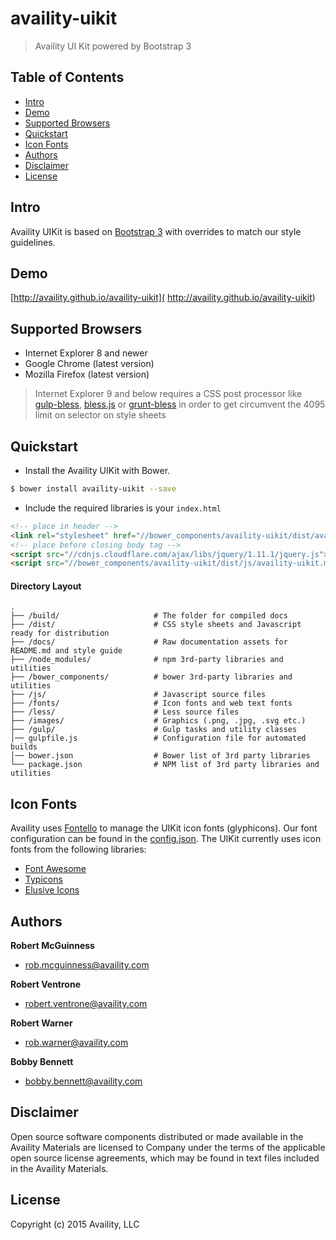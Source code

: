# availity-uikit

> Availity UI Kit powered by Bootstrap 3

## Table of Contents
* [Intro](#intro)
* [Demo](#demo)
* [Supported Browsers](#supported-browsers)
* [Quickstart](#quickstart)
* [Icon Fonts](#icon-fonts)
* [Authors](#authors)
* [Disclaimer](#disclaimer)
* [License](#license)


## Intro
Availity UIKit is based on [Bootstrap 3](http://getbootstrap.com/) with overrides to match our style guidelines.


## Demo
[http://availity.github.io/availity-uikit]( http://availity.github.io/availity-uikit)


## Supported Browsers
* Internet Explorer 8 and newer
* Google Chrome (latest version)
* Mozilla Firefox (latest version)

> Internet Explorer 9 and below requires a CSS post processor like [gulp-bless](https://github.com/BlessCSS/gulp-bless), [bless.js](https://github.com/BlessCSS/bless) or [grunt-bless](https://github.com/BlessCSS/grunt-bless) in order to get circumvent the 4095 limit on selector on style sheets




## Quickstart
+ Install the Availity UIKit with Bower.

>
```bash
$ bower install availity-uikit --save
```

+ Include the required libraries is your `index.html`

>
```html
<!-- place in header -->
<link rel="stylesheet" href="//bower_components/availity-uikit/dist/availity-uikit.min.css"/>
<!-- place before closing body tag -->
<script src="//cdnjs.cloudflare.com/ajax/libs/jquery/1.11.1/jquery.js"></script>
<script src="//bower_components/availity-uikit/dist/js/availity-uikit.min.js"></script>
```

#### Directory Layout

>
```
.
├── /build/                     # The folder for compiled docs
├── /dist/                      # CSS style sheets and Javascript ready for distribution
├── /docs/                      # Raw documentation assets for README.md and style guide
├── /node_modules/              # npm 3rd-party libraries and utilities
├── /bower_components/          # bower 3rd-party libraries and utilities
├── /js/                        # Javascript source files
├── /fonts/                     # Icon fonts and web text fonts
├── /less/                      # Less source files
├── /images/                    # Graphics (.png, .jpg, .svg etc.)
├── /gulp/                      # Gulp tasks and utility classes
│── gulpfile.js                 # Configuration file for automated builds
│── bower.json                  # Bower list of 3rd party libraries
└── package.json                # NPM list of 3rd party libraries and utilities
```


## Icon Fonts
Availity uses [Fontello](http://fontello.com/) to manage the UIKit icon fonts (glyphicons).  Our font configuration can be found in the [config.json](./fonts/config.json). The UIKit currently uses icon fonts from the following libraries:

+ [Font Awesome](http://fortawesome.github.io/Font-Awesome/)
+ [Typicons](http://typicons.com/)
+ [Elusive Icons](http://elusiveicons.com/)




## Authors

**Robert McGuinness**
+ [rob.mcguinness@availity.com](rob.mcguinness@availity.com)

**Robert Ventrone**
+ [robert.ventrone@availity.com](robert.ventrone@availity.com)

**Robert Warner**
+ [rob.warner@availity.com](rob.warner@availity.com)

**Bobby Bennett**
+ [bobby.bennett@availity.com](bobby.bennett@availity.com)



## Disclaimer
Open source software components distributed or made available in the Availity Materials are licensed to Company under the terms of the applicable open source license agreements, which may be found in text files included in the Availity Materials.


## License
Copyright (c) 2015 Availity, LLC